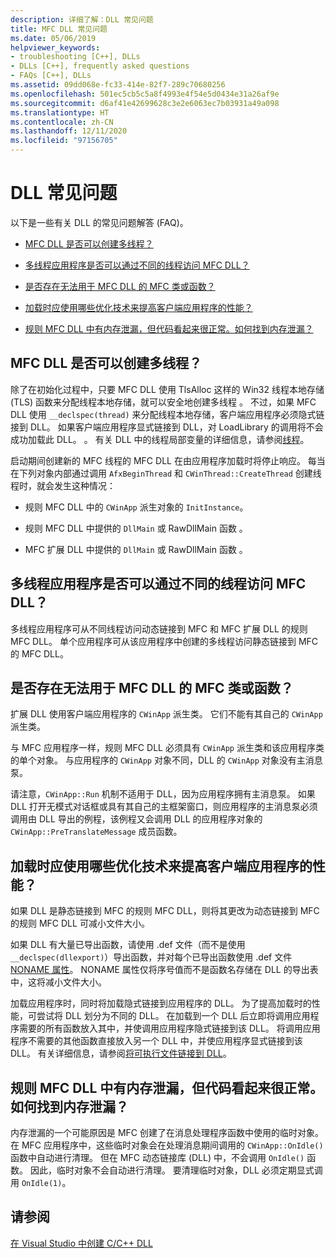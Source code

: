 ```yaml
---
description: 详细了解：DLL 常见问题
title: MFC DLL 常见问题
ms.date: 05/06/2019
helpviewer_keywords:
- troubleshooting [C++], DLLs
- DLLs [C++], frequently asked questions
- FAQs [C++], DLLs
ms.assetid: 09dd068e-fc33-414e-82f7-289c70680256
ms.openlocfilehash: 501ec5cb5c5a8f4993e4f54e5d0434e31a26af9e
ms.sourcegitcommit: d6af41e42699628c3e2e6063ec7b03931a49a098
ms.translationtype: HT
ms.contentlocale: zh-CN
ms.lasthandoff: 12/11/2020
ms.locfileid: "97156705"
---
```

# <a name="dll-frequently-asked-questions"></a>DLL 常见问题

以下是一些有关 DLL 的常见问题解答 (FAQ)。

- [MFC DLL 是否可以创建多线程？](#mfc_multithreaded_1)

- [多线程应用程序是否可以通过不同的线程访问 MFC DLL？](#mfc_multithreaded_2)

- [是否存在无法用于 MFC DLL 的 MFC 类或函数？](#mfc_prohibited_classes)

- [加载时应使用哪些优化技术来提高客户端应用程序的性能？](#mfc_optimization)

- [规则 MFC DLL 中有内存泄漏，但代码看起来很正常。如何找到内存泄漏？](#memory_leak)

## <a name="can-an-mfc-dll-create-multiple-threads"></a><a name="mfc_multithreaded_1"></a> MFC DLL 是否可以创建多线程？

除了在初始化过程中，只要 MFC DLL 使用 TlsAlloc 这样的 Win32 线程本地存储 (TLS) 函数来分配线程本地存储，就可以安全地创建多线程  。 不过，如果 MFC DLL 使用 `__declspec(thread)` 来分配线程本地存储，客户端应用程序必须隐式链接到 DLL。 如果客户端应用程序显式链接到 DLL，对 LoadLibrary 的调用将不会成功加载此 DLL。  。 有关 DLL 中的线程局部变量的详细信息，请参阅[线程](../cpp/thread.md)。

启动期间创建新的 MFC 线程的 MFC DLL 在由应用程序加载时将停止响应。 每当在下列对象内部通过调用 `AfxBeginThread` 和 `CWinThread::CreateThread` 创建线程时，就会发生这种情况：

- 规则 MFC DLL 中的 `CWinApp` 派生对象的 `InitInstance`。

- 规则 MFC DLL 中提供的 `DllMain` 或 RawDllMain 函数  。

- MFC 扩展 DLL 中提供的 `DllMain` 或 RawDllMain 函数  。

## <a name="can-a-multithreaded-application-access-an-mfc-dll-in-different-threads"></a><a name="mfc_multithreaded_2"></a> 多线程应用程序是否可以通过不同的线程访问 MFC DLL？

多线程应用程序可从不同线程访问动态链接到 MFC 和 MFC 扩展 DLL 的规则 MFC DLL。 单个应用程序可从该应用程序中创建的多线程访问静态链接到 MFC 的 MFC DLL。

## <a name="are-there-any-mfc-classes-or-functions-that-cannot-be-used-in-an-mfc-dll"></a><a name="mfc_prohibited_classes"></a> 是否存在无法用于 MFC DLL 的 MFC 类或函数？

扩展 DLL 使用客户端应用程序的 `CWinApp` 派生类。 它们不能有其自己的 `CWinApp` 派生类。

与 MFC 应用程序一样，规则 MFC DLL 必须具有 `CWinApp` 派生类和该应用程序类的单个对象。 与应用程序的 `CWinApp` 对象不同，DLL 的 `CWinApp` 对象没有主消息泵。

请注意，`CWinApp::Run` 机制不适用于 DLL，因为应用程序拥有主消息泵。 如果 DLL 打开无模式对话框或具有其自己的主框架窗口，则应用程序的主消息泵必须调用由 DLL 导出的例程，该例程又会调用 DLL 的应用程序对象的 `CWinApp::PreTranslateMessage` 成员函数。

## <a name="what-optimization-techniques-should-i-use-to-improve-the-client-application39s-performance-when-loading"></a><a name="mfc_optimization"></a> 加载时应使用哪些优化技术来提高客户端应用程序的性能？

如果 DLL 是静态链接到 MFC 的规则 MFC DLL，则将其更改为动态链接到 MFC 的规则 MFC DLL 可减小文件大小。

如果 DLL 有大量已导出函数，请使用 .def 文件（而不是使用 `__declspec(dllexport)`）导出函数，并对每个已导出函数使用 .def 文件 [NONAME 属性](exporting-functions-from-a-dll-by-ordinal-rather-than-by-name.md)。 NONAME 属性仅将序号值而不是函数名存储在 DLL 的导出表中，这将减小文件大小。

加载应用程序时，同时将加载隐式链接到应用程序的 DLL。 为了提高加载时的性能，可尝试将 DLL 划分为不同的 DLL。 在加载到一个 DLL 后立即将调用应用程序需要的所有函数放入其中，并使调用应用程序隐式链接到该 DLL。 将调用应用程序不需要的其他函数直接放入另一个 DLL 中，并使应用程序显式链接到该 DLL。 有关详细信息，请参阅[将可执行文件链接到 DLL](linking-an-executable-to-a-dll.md#determining-which-linking-method-to-use)。

## <a name="there39s-a-memory-leak-in-my-regular-mfc-dll-but-my-code-looks-fine-how-can-i-find-the-memory-leak"></a><a name="memory_leak"></a> 规则 MFC DLL 中有内存泄漏，但代码看起来很正常。 如何找到内存泄漏？

内存泄漏的一个可能原因是 MFC 创建了在消息处理程序函数中使用的临时对象。 在 MFC 应用程序中，这些临时对象会在处理消息期间调用的 `CWinApp::OnIdle()` 函数中自动进行清理。 但在 MFC 动态链接库 (DLL) 中，不会调用 `OnIdle()` 函数。 因此，临时对象不会自动进行清理。 要清理临时对象，DLL 必须定期显式调用 `OnIdle(1)`。

## <a name="see-also"></a>请参阅

[在 Visual Studio 中创建 C/C++ DLL](dlls-in-visual-cpp.md)
